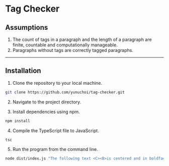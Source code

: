 # Tag Checker

## Assumptions

1. The count of tags in a paragraph and the length of a paragraph are finite, countable and computationally manageable.
2. Paragraphs without tags are correctly tagged paragraphs.


---

## Installation

1. Clone the repository to your local machine.

```bash
git clone https://github.com/yunuchoi/tag-checker.git
```

2. Navigate to the project directory.

3. Install dependencies using npm.

```bash
npm install
```

4. Compile the TypeScript file to JavaScript.

```bash
tsc
```

5. Run the program from the command line.

```bash
node dist/index.js "The following text <C><B>is centered and in boldface</B></C>"
```